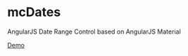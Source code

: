 # mcDates
AngularJS Date Range Control based on AngularJS Material

<a href="https://masafov.github.io/mcDates/dist/index.html">Demo</a>